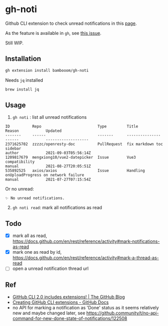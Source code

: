 # gh-noti

Github CLI extension to check unread notifications in this [page](https://github.com/notifications).

As the feature is available in `gh`, see [this issue](https://github.com/cli/cli/issues/659).

Still WIP.

## Installation

```sh
gh extension install bambooom/gh-noti
```

Needs `jq` installed

```sh
brew install jq
```

## Usage

1. `gh noti` : list all unread notifications

```
ID          Repo                         Type         Title                                                                                                 Reason            Updated
-------     ------                       -------      ---------------                                                                                       ------            -------------------
2371625702  zzzzc/openresty-doc          PullRequest  fix markdown toc sidebar                                                                              author            2021-09-03T05:56:14Z
1209817679  mengxiong10/vue2-datepicker  Issue        Vue3 compatibility                                                                                    manual            2021-08-27T20:05:51Z
535892525   axios/axios                  Issue        Handling onUploadProgress on network failure                                                          manual            2021-07-27T07:15:54Z
```

Or no unread:

```
✨ No unread notifications.
```

2. `gh noti read`: mark all notifications as read

## Todo
- [x] mark all as read, https://docs.github.com/en/rest/reference/activity#mark-notifications-as-read
- [x] mark one as read by id, https://docs.github.com/en/rest/reference/activity#mark-a-thread-as-read
- [ ] open a unread notification thread url

## Ref
* [GitHub CLI 2.0 includes extensions! | The GitHub Blog](https://github.blog/2021-08-24-github-cli-2-0-includes-extensions/)
* [Creating GitHub CLI extensions - GitHub Docs](https://docs.github.com/en/github-cli/github-cli/creating-github-cli-extensions)
* no API for marking a notification as 'Done' status as it seems relatively new and maybe changed later, see https://github.community/t/no-api-command-for-new-done-state-of-notifications/122508
